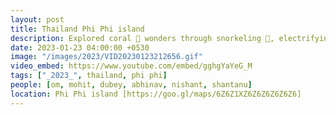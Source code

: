 ```yaml
---
layout: post
title: Thailand Phi Phi island
description: Explored coral 🪸 wonders through snorkeling 🐠, electrifying nights parties, fire shows 🔥, and even thrilling boxing 🥊 matches. Adding scuba-diving 🤿 adventure making Phi Phi the ultimate paradise experience for all. 🏝️🌊
date: 2023-01-23 04:00:00 +0530
image: "/images/2023/VID20230123212656.gif"
video_embed: https://www.youtube.com/embed/gghgYaYeG_M
tags: ["_2023_", thailand, phi phi]
people: [om, mohit, dubey, abhinav, nishant, shantanu]
location: Phi Phi island [https://goo.gl/maps/6Z6Z1XZ6Z6Z6Z6Z6Z6]
---
```

